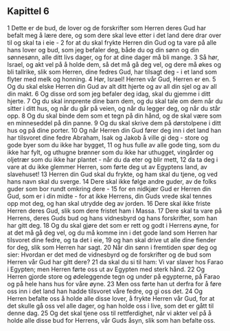 ## Kapittel 6

1 Dette er de bud, de lover og de forskrifter som Herren deres Gud har befalt meg å lære dere, og som dere skal leve etter i det land dere drar over til og skal ta i eie -
2 for at du skal frykte Herren din Gud og ta vare på alle hans lover og bud, som jeg befaler deg, både du og din sønn og din sønnesønn, alle ditt livs dager, og for at dine dager må bli mange.
3 Så hør, Israel, og akt vel på å holde dem, så det må gå deg vel, og dere må økes og bli tallrike, slik som Herren, dine fedres Gud, har tilsagt deg - i et land som flyter med melk og honning.
4 Hør, Israel! Herren vår Gud, Herren er en.
5 Og du skal elske Herren din Gud av alt ditt hjerte og av all din sjel og av all din makt.
6 Og disse ord som jeg befaler deg idag, skal du gjemme i ditt hjerte.
7 Og du skal innprente dine barn dem, og du skal tale om dem når du sitter i ditt hus, og når du går på veien, og når du legger deg, og når du står opp.
8 Og du skal binde dem som et tegn på din hånd, og de skal være som en minneseddel på din panne.
9 Og du skal skrive dem på dørstolpene i ditt hus og på dine porter.
10 Og når Herren din Gud fører deg inn i det land han har tilsvoret dine fedre Abraham, Isak og Jakob å ville gi deg - store og gode byer som du ikke har bygget,
11 og hus fulle av alle gode ting, som du ikke har fylt, og uthugne brønner som du ikke har uthugget, vingårder og oljetrær som du ikke har plantet - når du da eter og blir mett,
12 da ta deg i vare at du ikke glemmer Herren, som førte deg ut av Egyptens land, av slavehuset!
13 Herren din Gud skal du frykte, og ham skal du tjene, og ved hans navn skal du sverge.
14 Dere skal ikke følge andre guder, av de folks guder som bor rundt omkring dere -
15 for en nidkjær Gud er Herren din Gud, som er i din midte - for at ikke Herrens, din Guds vrede skal tennes opp mot deg, og han skal utrydde deg av jorden.
16 Dere skal ikke friste Herren deres Gud, slik som dere fristet ham i Massa.
17 Dere skal ta vare på Herrens, deres Guds bud og hans vidnesbyrd og hans forskrifter, som han har gitt deg.
18 Og du skal gjøre det som er rett og godt i Herrens øyne, for at det må gå deg vel, og du må komme inn i det gode land som Herren har tilsvoret dine fedre, og ta det i eie,
19 og han skal drive ut alle dine fiender for deg, slik som Herren har sagt.
20 Når din sønn i fremtiden spør deg og sier: Hvordan er det med de vidnesbyrd og de forskrifter og de bud som Herren vår Gud har gitt dere?
21 da skal du si til ham: Vi var slaver hos Farao i Egypten; men Herren førte oss ut av Egypten med sterk hånd.
22 Og Herren gjorde store og ødeleggende tegn og under på egypterne, på Farao og på hele hans hus for våre øyne.
23 Men oss førte han ut derfra for å føre oss inn i det land han hadde tilsvoret våre fedre, og gi oss det.
24 Og Herren befalte oss å holde alle disse lover, å frykte Herren vår Gud, for at det skulle gå oss vel alle dager, og han holde oss i live, som det er gått til denne dag.
25 Og det skal tjene oss til rettferdighet, når vi akter vel på å holde alle disse bud for Herrens, vår Guds åsyn, slik som han befalte oss.
